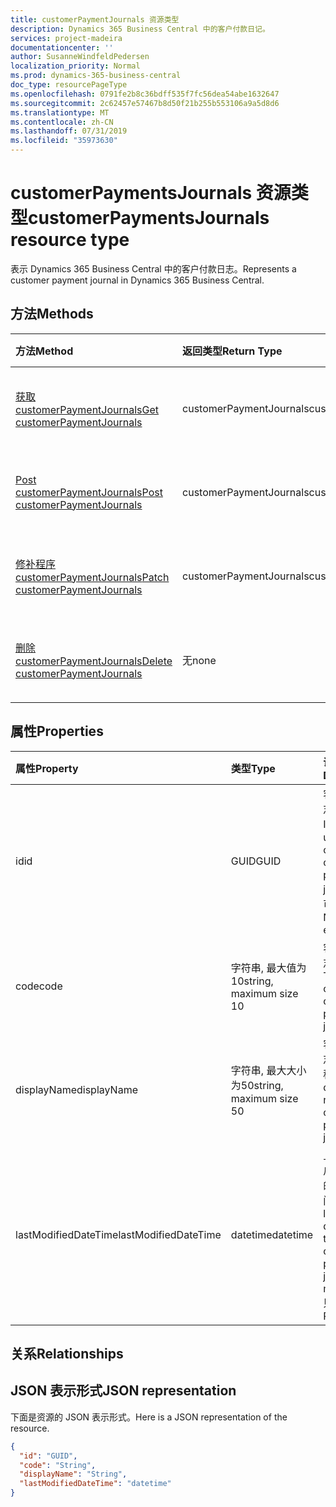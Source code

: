 ```yaml
---
title: customerPaymentJournals 资源类型
description: Dynamics 365 Business Central 中的客户付款日记。
services: project-madeira
documentationcenter: ''
author: SusanneWindfeldPedersen
localization_priority: Normal
ms.prod: dynamics-365-business-central
doc_type: resourcePageType
ms.openlocfilehash: 0791fe2b8c36bdff535f7fc56dea54abe1632647
ms.sourcegitcommit: 2c62457e57467b8d50f21b255b553106a9a5d8d6
ms.translationtype: MT
ms.contentlocale: zh-CN
ms.lasthandoff: 07/31/2019
ms.locfileid: "35973630"
---
```

# <a name="customerpaymentsjournals-resource-type"></a><span data-ttu-id="bf784-103">customerPaymentsJournals 资源类型</span><span class="sxs-lookup"><span data-stu-id="bf784-103">customerPaymentsJournals resource type</span></span>
<span data-ttu-id="bf784-104">表示 Dynamics 365 Business Central 中的客户付款日志。</span><span class="sxs-lookup"><span data-stu-id="bf784-104">Represents a customer payment journal in Dynamics 365 Business Central.</span></span>

## <a name="methods"></a><span data-ttu-id="bf784-105">方法</span><span class="sxs-lookup"><span data-stu-id="bf784-105">Methods</span></span>

| <span data-ttu-id="bf784-106">方法</span><span class="sxs-lookup"><span data-stu-id="bf784-106">Method</span></span>               | <span data-ttu-id="bf784-107">返回类型</span><span class="sxs-lookup"><span data-stu-id="bf784-107">Return Type</span></span>             |<span data-ttu-id="bf784-108">说明</span><span class="sxs-lookup"><span data-stu-id="bf784-108">Description</span></span>                      |
|:---------------------|:------------------------|:--------------------------------|
|[<span data-ttu-id="bf784-109">获取 customerPaymentJournals</span><span class="sxs-lookup"><span data-stu-id="bf784-109">Get customerPaymentJournals</span></span>](../api/dynamics-customerpaymentsjournal-get.md)      |<span data-ttu-id="bf784-110">customerPaymentJournals</span><span class="sxs-lookup"><span data-stu-id="bf784-110">customerPaymentJournals</span></span>|<span data-ttu-id="bf784-111">获取客户付款日志。</span><span class="sxs-lookup"><span data-stu-id="bf784-111">Gets a customer payment journal.</span></span>   |
|[<span data-ttu-id="bf784-112">Post customerPaymentJournals</span><span class="sxs-lookup"><span data-stu-id="bf784-112">Post customerPaymentJournals</span></span>](../api/dynamics-create-customerpaymentsjournal.md)  |<span data-ttu-id="bf784-113">customerPaymentJournals</span><span class="sxs-lookup"><span data-stu-id="bf784-113">customerPaymentJournals</span></span>|<span data-ttu-id="bf784-114">创建客户付款日志。</span><span class="sxs-lookup"><span data-stu-id="bf784-114">Creates a customer payment journal.</span></span>|
|[<span data-ttu-id="bf784-115">修补程序 customerPaymentJournals</span><span class="sxs-lookup"><span data-stu-id="bf784-115">Patch customerPaymentJournals</span></span>](../api/dynamics-customerpaymentsjournal-update.md) |<span data-ttu-id="bf784-116">customerPaymentJournals</span><span class="sxs-lookup"><span data-stu-id="bf784-116">customerPaymentJournals</span></span>|<span data-ttu-id="bf784-117">更新客户付款日志。</span><span class="sxs-lookup"><span data-stu-id="bf784-117">Updates a customer payment journal.</span></span>|
|[<span data-ttu-id="bf784-118">删除 customerPaymentJournals</span><span class="sxs-lookup"><span data-stu-id="bf784-118">Delete customerPaymentJournals</span></span>](../api/dynamics-customerpaymentsjournal-delete.md)|<span data-ttu-id="bf784-119">无</span><span class="sxs-lookup"><span data-stu-id="bf784-119">none</span></span>                     |<span data-ttu-id="bf784-120">删除客户付款日志。</span><span class="sxs-lookup"><span data-stu-id="bf784-120">Deletes a customer payment journal.</span></span>|

## <a name="properties"></a><span data-ttu-id="bf784-121">属性</span><span class="sxs-lookup"><span data-stu-id="bf784-121">Properties</span></span>
| <span data-ttu-id="bf784-122">属性</span><span class="sxs-lookup"><span data-stu-id="bf784-122">Property</span></span>           | <span data-ttu-id="bf784-123">类型</span><span class="sxs-lookup"><span data-stu-id="bf784-123">Type</span></span>                  |<span data-ttu-id="bf784-124">说明</span><span class="sxs-lookup"><span data-stu-id="bf784-124">Description</span></span>                                                             |
|:-------------------|:----------------------|:-----------------------------------------------------------------------|
|<span data-ttu-id="bf784-125">id</span><span class="sxs-lookup"><span data-stu-id="bf784-125">id</span></span>                  |<span data-ttu-id="bf784-126">GUID</span><span class="sxs-lookup"><span data-stu-id="bf784-126">GUID</span></span>                   |<span data-ttu-id="bf784-127">客户付款日志的唯一 ID。</span><span class="sxs-lookup"><span data-stu-id="bf784-127">The unique ID of the customer payment journal.</span></span> <span data-ttu-id="bf784-128">不可编辑。</span><span class="sxs-lookup"><span data-stu-id="bf784-128">Non-editable.</span></span>           |
|<span data-ttu-id="bf784-129">code</span><span class="sxs-lookup"><span data-stu-id="bf784-129">code</span></span>                |<span data-ttu-id="bf784-130">字符串, 最大值为10</span><span class="sxs-lookup"><span data-stu-id="bf784-130">string, maximum size 10</span></span>| <span data-ttu-id="bf784-131">客户付款日志的代码。</span><span class="sxs-lookup"><span data-stu-id="bf784-131">The code of the customer payment journal.</span></span>                             |
|<span data-ttu-id="bf784-132">displayName</span><span class="sxs-lookup"><span data-stu-id="bf784-132">displayName</span></span>         |<span data-ttu-id="bf784-133">字符串, 最大大小为50</span><span class="sxs-lookup"><span data-stu-id="bf784-133">string, maximum size 50</span></span>| <span data-ttu-id="bf784-134">客户付款日志的显示名称。</span><span class="sxs-lookup"><span data-stu-id="bf784-134">The display name of the customer payment journal.</span></span>                     |
|<span data-ttu-id="bf784-135">lastModifiedDateTime</span><span class="sxs-lookup"><span data-stu-id="bf784-135">lastModifiedDateTime</span></span>|<span data-ttu-id="bf784-136">datetime</span><span class="sxs-lookup"><span data-stu-id="bf784-136">datetime</span></span>               |<span data-ttu-id="bf784-137">上次修改客户付款日志的日期/时间。</span><span class="sxs-lookup"><span data-stu-id="bf784-137">The last datetime the customer payment journal was modified.</span></span> <span data-ttu-id="bf784-138">只读。</span><span class="sxs-lookup"><span data-stu-id="bf784-138">Read-Only.</span></span>|

## <a name="relationships"></a><span data-ttu-id="bf784-139">关系</span><span class="sxs-lookup"><span data-stu-id="bf784-139">Relationships</span></span>

## <a name="json-representation"></a><span data-ttu-id="bf784-140">JSON 表示形式</span><span class="sxs-lookup"><span data-stu-id="bf784-140">JSON representation</span></span>

<span data-ttu-id="bf784-141">下面是资源的 JSON 表示形式。</span><span class="sxs-lookup"><span data-stu-id="bf784-141">Here is a JSON representation of the resource.</span></span>


```json
{
  "id": "GUID",
  "code": "String",
  "displayName": "String",
  "lastModifiedDateTime": "datetime"
}
```

